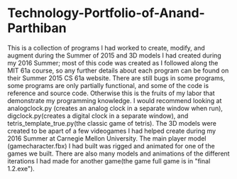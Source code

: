 # Technology-Portfolio-of-Anand-Parthiban
This is a collection of programs I had worked to create, modify, and augment during the Summer of 2015 and 3D models I had created during my 2016 Summer; most of this code was created as I followed along the MIT 61a course, so any further details about each program can be found on their Summer 2015 CS 61a website. There are still bugs in some programs, some programs are only partially functional, and some of the code is reference and source code. Otherwise this is the fruits of my labor that demonstrate my programming knowledge. I would recommend looking at analogclock.py (creates an analog clock in a separate window when run), digclock.py(creates a digital clock in a separate window), and tetris_template_true.py(the classic game of tetris). The 3D models were created to be apart of a few videogames I had helped create during my 2016 Summer at Carnegie Mellon University. The main player model (gamecharacter.fbx) I had built was rigged and animated for one of the games we built. There are also many models and animations of the different iterations I had made for another game(the game full game is in "final 1.2.exe"). 
